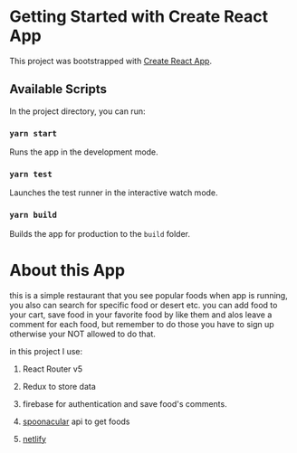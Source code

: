 # Getting Started with Create React App

This project was bootstrapped with [Create React App](https://github.com/facebook/create-react-app).

## Available Scripts

In the project directory, you can run:

### `yarn start`

Runs the app in the development mode.

### `yarn test`

Launches the test runner in the interactive watch mode.

### `yarn build`

Builds the app for production to the `build` folder.

# About this App

this is a simple restaurant that you see popular foods when app is running, you also can search for specific food or desert etc.
you can add food to your cart, save food in your favorite food by like them and alos leave a comment for each food, but remember to do those you have to sign up otherwise your NOT allowed to do that.

in this project I use:

1. React Router v5
2. Redux to store data
3. firebase for authentication and save food's comments.
4. [spoonacular](https://spoonacular.com/food-api/) api to get foods


4. [netlify](https://restaurant-alireza.netlify.app/)
